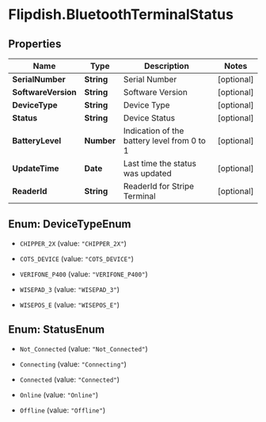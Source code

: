 # Flipdish.BluetoothTerminalStatus

## Properties

Name | Type | Description | Notes
------------ | ------------- | ------------- | -------------
**SerialNumber** | **String** | Serial Number | [optional] 
**SoftwareVersion** | **String** | Software Version | [optional] 
**DeviceType** | **String** | Device Type | [optional] 
**Status** | **String** | Device Status | [optional] 
**BatteryLevel** | **Number** | Indication of the battery level from 0 to 1 | [optional] 
**UpdateTime** | **Date** | Last time the status was updated | [optional] 
**ReaderId** | **String** | ReaderId for Stripe Terminal | [optional] 



## Enum: DeviceTypeEnum


* `CHIPPER_2X` (value: `"CHIPPER_2X"`)

* `COTS_DEVICE` (value: `"COTS_DEVICE"`)

* `VERIFONE_P400` (value: `"VERIFONE_P400"`)

* `WISEPAD_3` (value: `"WISEPAD_3"`)

* `WISEPOS_E` (value: `"WISEPOS_E"`)





## Enum: StatusEnum


* `Not_Connected` (value: `"Not_Connected"`)

* `Connecting` (value: `"Connecting"`)

* `Connected` (value: `"Connected"`)

* `Online` (value: `"Online"`)

* `Offline` (value: `"Offline"`)




